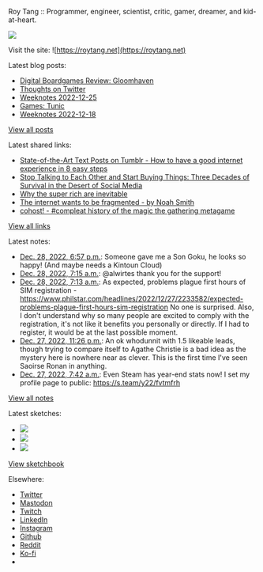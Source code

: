 Roy Tang :: Programmer, engineer, scientist, critic, gamer, dreamer, and kid-at-heart.

![](https://roytang.net/static/img/profile.jpg)

Visit the site: ![https://roytang.net](https://roytang.net)

Latest blog posts:

- [Digital Boardgames Review: Gloomhaven](https://roytang.net/2022/12/gloomhaven/)
- [Thoughts on Twitter](https://roytang.net/2022/12/thoughts-on-twitter/)
- [Weeknotes 2022-12-25](https://roytang.net/2022/12/weeknotes-12-25/)
- [Games: Tunic](https://roytang.net/2022/12/tunic/)
- [Weeknotes 2022-12-18](https://roytang.net/2022/12/weeknotes-12-18/)

[View all posts](https://roytang.net/blog)

Latest shared links:

- [State-of-the-Art Text Posts on Tumblr - How to have a good internet experience in 8 easy steps](https://roytang.net/2022/12/d499aa12ce0b17fdb932e40060d7cab2/)
- [Stop Talking to Each Other and Start Buying Things: Three Decades of Survival in the Desert of Social Media](https://roytang.net/2022/12/4e895ef0df681810814e47f9c4db4629/)
- [Why the super rich are inevitable](https://roytang.net/2022/12/abc6388d884555162ca616eabe4c19e5/)
- [The internet wants to be fragmented - by Noah Smith](https://roytang.net/2022/12/a9c926c3bab19883981af9287ad66ec6/)
- [cohost! - #compleat history of the magic the gathering metagame](https://roytang.net/2022/12/fd68d30b1245eceac54993e4cc3da840/)

[View all links](https://roytang.net/links)

Latest notes:

- [Dec. 28, 2022, 6:57 p.m.](https://roytang.net/2022/12/a3bbd841f397fea5dc6c969ff4acc7bf/): Someone gave me a Son Goku, he looks so happy! (And maybe needs a Kintoun Cloud)
- [Dec. 28, 2022, 7:15 a.m.](https://roytang.net/2022/12/109588179043520670/): @alwirtes thank you for the support!
- [Dec. 28, 2022, 7:13 a.m.](https://roytang.net/2022/12/4795d020d965b07c782e42ce88e0d717/): As expected, problems plague first hours of SIM registration - https://www.philstar.com/headlines/2022/12/27/2233582/expected-problems-plague-first-hours-sim-registration No one is surprised. Also, I don&#x27;t understand why so many people are excited to comply with the registration, it&#x27;s not like it benefits you personally or directly. If I had to register, it would be at the last possible moment.
- [Dec. 27, 2022, 11:26 p.m.](https://roytang.net/2022/12/letterboxd-review-329402655/): An ok whodunnit with 1.5 likeable leads, though trying to compare itself to Agathe Christie is a bad idea as the mystery here is nowhere near as clever. This is the first time I&#x27;ve seen Saoirse Ronan in anything.
- [Dec. 27, 2022, 7:42 a.m.](https://roytang.net/2022/12/88c72f6f397be40f17274e6888825dcf/): Even Steam has year-end stats now! I set my profile page to public: https://s.team/y22/fvtmfrh

[View all notes](https://roytang.net/notes)

Latest sketches:


- ![](https://roytang.net/media/cache/f5/83/f583e6f8cabb768e013c3292f03b5274.jpg)
- ![](https://roytang.net/media/cache/dc/31/dc31bec42193147458f2e50c9a7fe4ac.jpg)
- ![](https://roytang.net/media/cache/73/2b/732bd4c80057609c59932ce77d753675.jpg)

[View sketchbook](https://roytang.net/albums/sketchbook)


Elsewhere:

- [Twitter](https://twitter.com/roytang)
- [Mastodon](https://indieweb.social/@roytang)
- [Twitch](https://twitch.tv/twitchyroy)
- [LinkedIn](https://www.linkedin.com/in/roytang)
- [Instagram](https://instagram.com/roytang0400)
- [Github](https://github.com/roytang)
- [Reddit](https://reddit.com/u/hungryroy)
- [Ko-fi](https://ko-fi.com/roytang)
- [](mailto:hello@roytang.net)